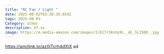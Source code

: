 ```yaml
---
title: "RC Fan / Light "
date: 2025-08-02T03:30:39.659Z
tags: 2025-08-03
Category: other
description: 47.xx
image: https://m.media-amazon.com/images/I/617rSKnXy9L._AC_SL1500_.jpg
---
```

https://amzlink.to/az0jTcrh4dXiX  ad